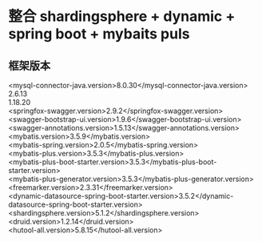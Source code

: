 # 整合 shardingsphere + dynamic +  spring boot + mybaits puls
## 框架版本
<mysql-connector-java.version>8.0.30</mysql-connector-java.version>      
<spring-boot-version>2.6.13</spring-boot-version>       
<lombok-version>1.18.20</lombok-version>        
<springfox-swagger.version>2.9.2</springfox-swagger.version>        
<swagger-bootstrap-ui.version>1.9.6</swagger-bootstrap-ui.version>      
<swagger-annotations.version>1.5.13</swagger-annotations.version>       
<mybatis.version>3.5.9</mybatis.version>        
<mybatis-spring.version>2.0.5</mybatis-spring.version>      
<mybatis-plus.version>3.5.3</mybatis-plus.version>      
<mybatis-plus-boot-starter.version>3.5.3</mybatis-plus-boot-starter.version>    
<mybatis-plus-generator.version>3.5.3</mybatis-plus-generator.version>  
<freemarker.version>2.3.31</freemarker.version>     
<dynamic-datasource-spring-boot-starter.version>3.5.2</dynamic-datasource-spring-boot-starter.version>  
<shardingsphere.version>5.1.2</shardingsphere.version>  
<druid.version>1.2.14</druid.version>   
<hutool-all.version>5.8.15</hutool-all.version> 